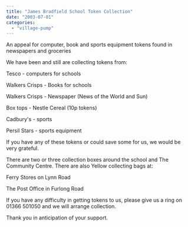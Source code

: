 ```yaml
---
title: "James Bradfield School Token Collection"
date: "2003-07-01"
categories: 
  - "village-pump"
---
```


An appeal for computer, book and sports equipment tokens found in newspapers and groceries

We have been and still are collecting tokens from:

Tesco - computers for schools

Walkers Crisps - Books for schools

Walkers Crisps - Newspaper (News of the World and Sun)

Box tops - Nestle Cereal (10p tokens)

Cadbury's - sports

Persil Stars - sports equipment

If you have any of these tokens or could save some for us, we would be very grateful.

There are two or three collection boxes around the school and The Community Centre. There are also Yellow collecting bags at:

Ferry Stores on Lynn Road

The Post Office in Furlong Road

If you have any difficulty in getting tokens to us, please give us a ring on 01366 501050 and we will arrange collection.

Thank you in anticipation of your support.
